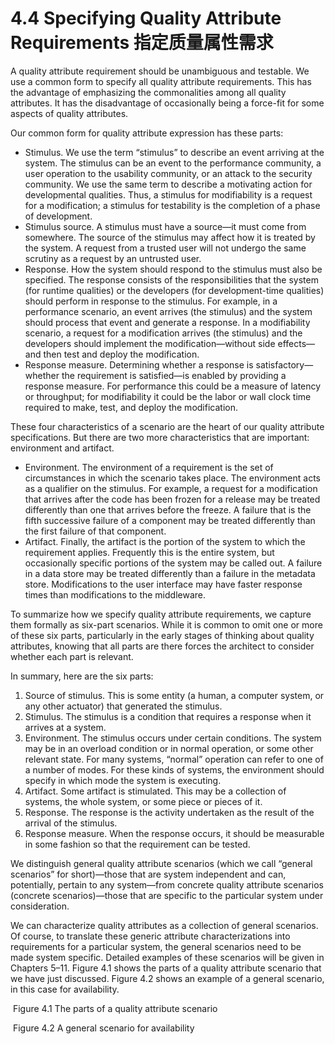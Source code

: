 4.4 Specifying Quality Attribute Requirements 指定质量属性需求
===

A quality attribute requirement should be unambiguous and testable. We use a common form to specify all quality attribute requirements. This has the advantage of emphasizing the commonalities among all quality attributes. It has the disadvantage of occasionally being a force-fit for some aspects of quality attributes.

Our common form for quality attribute expression has these parts:

* Stimulus. We use the term “stimulus” to describe an event arriving at the system. The stimulus can be an event to the performance community, a user operation to the usability community, or an attack to the security community. We use the same term to describe a motivating action for developmental qualities. Thus, a stimulus for modifiability is a request for a modification; a stimulus for testability is the completion of a phase of development.
* Stimulus source. A stimulus must have a source—it must come from somewhere. The source of the stimulus may affect how it is treated by the system. A request from a trusted user will not undergo the same scrutiny as a request by an untrusted user.
* Response. How the system should respond to the stimulus must also be specified. The response consists of the responsibilities that the system (for runtime qualities) or the developers (for development-time qualities) should perform in response to the stimulus. For example, in a performance scenario, an event arrives (the stimulus) and the system should process that event and generate a response. In a modifiability scenario, a request for a modification arrives (the stimulus) and the developers should implement the modification—without side effects—and then test and deploy the modification.
* Response measure. Determining whether a response is satisfactory—whether the requirement is satisfied—is enabled by providing a response measure. For performance this could be a measure of latency or throughput; for modifiability it could be the labor or wall clock time required to make, test, and deploy the modification.

These four characteristics of a scenario are the heart of our quality attribute specifications. But there are two more characteristics that are important: environment and artifact.

* Environment. The environment of a requirement is the set of circumstances in which the scenario takes place. The environment acts as a qualifier on the stimulus. For example, a request for a modification that arrives after the code has been frozen for a release may be treated differently than one that arrives before the freeze. A failure that is the fifth successive failure of a component may be treated differently than the first failure of that component.
* Artifact. Finally, the artifact is the portion of the system to which the requirement applies. Frequently this is the entire system, but occasionally specific portions of the system may be called out. A failure in a data store may be treated differently than a failure in the metadata store. Modifications to the user interface may have faster response times than modifications to the middleware.

To summarize how we specify quality attribute requirements, we capture them formally as six-part scenarios. While it is common to omit one or more of these six parts, particularly in the early stages of thinking about quality attributes, knowing that all parts are there forces the architect to consider whether each part is relevant.

In summary, here are the six parts:

1. Source of stimulus. This is some entity (a human, a computer system, or any other actuator) that generated the stimulus.
2. Stimulus. The stimulus is a condition that requires a response when it arrives at a system.
3. Environment. The stimulus occurs under certain conditions. The system may be in an overload condition or in normal operation, or some other relevant state. For many systems, “normal” operation can refer to one of a number of modes. For these kinds of systems, the environment should specify in which mode the system is executing.
4. Artifact. Some artifact is stimulated. This may be a collection of systems, the whole system, or some piece or pieces of it.
5. Response. The response is the activity undertaken as the result of the arrival of the stimulus.
6. Response measure. When the response occurs, it should be measurable in some fashion so that the requirement can be tested.

We distinguish general quality attribute scenarios (which we call “general scenarios” for short)—those that are system independent and can, potentially, pertain to any system—from concrete quality attribute scenarios (concrete scenarios)—those that are specific to the particular system under consideration.

We can characterize quality attributes as a collection of general scenarios. Of course, to translate these generic attribute characterizations into requirements for a particular system, the general scenarios need to be made system specific. Detailed examples of these scenarios will be given in Chapters 5–11. Figure 4.1 shows the parts of a quality attribute scenario that we have just discussed. Figure 4.2 shows an example of a general scenario, in this case for availability.

![]()
Figure 4.1 The parts of a quality attribute scenario

![]()
Figure 4.2 A general scenario for availability